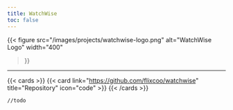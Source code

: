 ```yaml
---
title: WatchWise
toc: false
---
```


{{< figure
src="/images/projects/watchwise-logo.png"
alt="WatchWise Logo"
width="400"
>}}

---

{{< cards >}}
    {{< card link="https://github.com/flixcoo/watchwise" title="Repository" icon="code" >}}
{{< /cards >}}

`//todo`